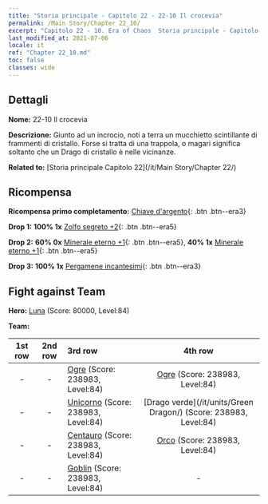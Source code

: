 ```yaml
---
title: "Storia principale - Capitolo 22 - 22-10 Il crocevia"
permalink: /Main Story/Chapter 22_10/
excerpt: "Capitolo 22 - 10. Era of Chaos  Storia principale - Capitolo 22_10. 22-10 Il crocevia"
last_modified_at: 2021-07-06
locale: it
ref: "Chapter 22_10.md"
toc: false
classes: wide
---
```


## Dettagli

 **Nome:** 22-10 Il crocevia

 **Descrizione:** Giunto ad un incrocio, noti a terra un mucchietto scintillante di frammenti di cristallo. Forse si tratta di una trappola, o magari significa soltanto che un Drago di cristallo è nelle vicinanze.

 **Related to:** [Storia principale Capitolo 22](/it/Main Story/Chapter 22/)

## Ricompensa

 **Ricompensa primo completamento:** [Chiave d'argento](/ItemsIT/con_693/){: .btn .btn--era3}

 **Drop 1:** **100% 1x** [Zolfo segreto +2](/ItemsIT/mat_78/){: .btn .btn--era5}

 **Drop 2:** **60% 0x** [Minerale eterno +1](/ItemsIT/mat_68/){: .btn .btn--era5}, **40% 1x** [Minerale eterno +1](/ItemsIT/mat_68/){: .btn .btn--era5}

 **Drop 3:** **100% 1x** [Pergamene incantesimi](/ItemsIT/con_694/){: .btn .btn--era3}


## Fight against Team
 **Hero:** [Luna](/it/heroes/Luna/) (Score: 80000, Level:84)

 **Team:**


  | 1st row | 2nd row | 3rd row | 4th row |
  |:----:|:----:|:----|:----:|
  | - | - | [Ogre](/it/units/Ogre/) (Score: 238983, Level:84)  | [Ogre](/it/units/Ogre/) (Score: 238983, Level:84)  |
  | - | - | [Unicorno](/it/units/Unicorn/) (Score: 238983, Level:84)  | [Drago verde](/it/units/Green Dragon/) (Score: 238983, Level:84)  |
  | - | - | [Centauro](/it/units/Centaur/) (Score: 238983, Level:84)  | [Orco](/it/units/Orc/) (Score: 238983, Level:84)  |
  | - | - | [Goblin](/it/units/Goblin/) (Score: 238983, Level:84)  | - |


